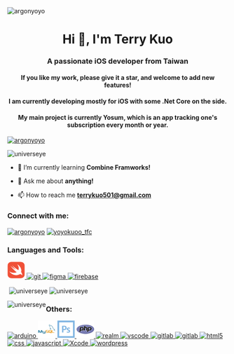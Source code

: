 <!--
**universeye/universeye** is a ✨ _special_ ✨ repository because its `README.md` (this file) appears on your GitHub profile.

Here are some ideas to get you started: 
g
- 🔭 I’m currently working on ...
- 🌱 I’m currently learning ...
- 👯 I’m looking to collaborate on ...
- 🤔 I’m looking for help with ...
- 💬 Ask me about ...
- 📫 How to reach me: ...
- 😄 Pronouns: ...
- ⚡ Fun fact: ...
-->
<a align="center"><img align="center" src="https://raw.githubusercontent.com/rahuldkjain/github-profile-readme-generator/master/src/images/icons/Social/github.svg" alt="argonyoyo" height="30" width="40" /></a>
<h1 align="center">Hi 👋, I'm Terry Kuo</h1>
<h3 align="center">A passionate iOS developer from Taiwan</h3>
<h4 align="center">If you like my work, please give it a star, and welcome to add new features!</h4>
<h4 align="center">I am currently developing mostly for iOS with some .Net Core on the side.</h4>
<h4 align="center">My main project is currently Yosum, which is an app tracking one's subscription every month or year.</h4>



<p align="left"> <a href="https://twitter.com/argonyoyo" target="blank"><img src="https://img.shields.io/twitter/follow/argonyoyo?logo=twitter&style=for-the-badge" alt="argonyoyo" /></a> </p><p align="left"> <img src="https://komarev.com/ghpvc/?username=universeye&label=Profile%20views&color=0e75b6&style=flat" alt="universeye" /> </p>

- 🌱 I’m currently learning **Combine Framworks!**

- 💬 Ask me about **anything!**

- 📫 How to reach me **terrykuo501@gmail.com**

<h3 align="left">Connect with me:</h3>
<p align="left">
<a href="https://twitter.com/argonyoyo" target="blank"><img align="center" src="https://raw.githubusercontent.com/rahuldkjain/github-profile-readme-generator/master/src/images/icons/Social/twitter.svg" alt="argonyoyo" height="30" width="40" /></a>
<a href="https://instagram.com/yoyokuoo_tfc" target="blank"><img align="center" src="https://raw.githubusercontent.com/rahuldkjain/github-profile-readme-generator/master/src/images/icons/Social/instagram.svg" alt="yoyokuoo_tfc" height="30" width="40" /></a>




 
</p>

<h3 align="left">Languages and Tools:</h3>
<p align="left"> 
  <a href="https://developer.apple.com/swift/" target="_blank"> <img src="https://raw.githubusercontent.com/devicons/devicon/master/icons/swift/swift-original.svg" alt="swift" width="40" height="40"/> </a> 
  <a href="https://git-scm.com/" target="_blank"> <img src="https://www.vectorlogo.zone/logos/git-scm/git-scm-icon.svg" alt="git" width="40" height="40"/> </a> 
  <a href="https://www.figma.com/" target="_blank"> <img src="https://www.vectorlogo.zone/logos/figma/figma-icon.svg" alt="figma" width="35" height="35"/> </a> 
  <a href="https://firebase.google.com/" target="_blank"> <img src="https://www.vectorlogo.zone/logos/firebase/firebase-icon.svg" alt="firebase" width="40" height="40"/> </a> 
  
  

</p>



<p>&nbsp;<img align="center" src="https://github-readme-stats.vercel.app/api?username=universeye&show_icons=true&locale=en" alt="universeye" /> <img align="center" src="https://github-readme-streak-stats.herokuapp.com/?user=universeye&" alt="universeye" /></p>

<p>
  <img align="left" src="https://github-readme-stats.vercel.app/api/top-langs?username=universeye&show_icons=true&locale=en&layout=compact" alt="universeye" />
  
<h3 align="left">Others:</h3>
  <a href="https://www.arduino.cc/" target="_blank"> <img src="https://cdn.worldvectorlogo.com/logos/arduino-1.svg" alt="arduino" width="40" height="40"/> </a>
  <a href="https://www.mysql.com/" target="_blank"> <img src="https://raw.githubusercontent.com/devicons/devicon/master/icons/mysql/mysql-original-wordmark.svg" alt="mysql" width="40" height="40"/> </a> 
  <a href="https://www.photoshop.com/en" target="_blank"> <img src="https://raw.githubusercontent.com/devicons/devicon/master/icons/photoshop/photoshop-line.svg" alt="photoshop" width="40" height="40"/> </a> 
  <a href="https://www.php.net" target="_blank"> <img src="https://raw.githubusercontent.com/devicons/devicon/master/icons/php/php-original.svg" alt="php" width="40" height="40"/> </a>
  <a href="https://realm.io/" target="_blank"> <img src="https://raw.githubusercontent.com/bestofjs/bestofjs-webui/8665e8c267a0215f3159df28b33c365198101df5/public/logos/realm.svg" alt="realm" width="40" height="40"/> </a> 
<a href="https://code.visualstudio.com/" target="_blank"> <img src="https://www.vectorlogo.zone/logos/visualstudio_code/visualstudio_code-icon.svg" alt="vscode" width="40" height="40"/> </a>
  <a href="https://gitlab.com/" target="_blank"> <img src="https://www.vectorlogo.zone/logos/gitlab/gitlab-ar21.svg" alt="gitlab" width=10% height=10%/> </a>
  <a href="https://dotnet.microsoft.com/zh-cn/" target="_blank"> <img src="https://www.vectorlogo.zone/logos/dotnet/dotnet-horizontal.svg" alt="gitlab" width=13% height=13%/> </a>
  <a href="" target="_blank"> <img src="https://www.vectorlogo.zone/logos/w3_html5/w3_html5-icon.svg" alt="html5" width="40" height="40"/> </a>
  <a href="" target="_blank"> <img src="https://www.vectorlogo.zone/logos/w3_css/w3_css-icon.svg" alt="css" width="40" height="40"/> </a>
<a href="" target="_blank"> <img src="https://www.vectorlogo.zone/logos/javascript/javascript-icon.svg" alt="javascript" width="40" height="40"/> </a>
  <a href="" target="_blank"> <img src="https://www.vectorlogo.zone/logos/apple_xcode/apple_xcode-ar21.svg" alt="Xcode" width=10% height=10%/> </a>
<a href="https://wordpress.com/" target="_blank"> <img src="https://www.vectorlogo.zone/logos/wordpress/wordpress-icon.svg" alt="wordpress" width="40" height="40"/> </a></p>



<!--
<p align="left"> <a href="https://github.com/ryo-ma/github-profile-trophy"><img src="https://github-profile-trophy.vercel.app/?username=universeye" alt="universeye" /></a> </p>
  <a href="https://www.facebook.com/profile.php?id=100000455413569" target="blank"><img align="center" src="https://raw.githubusercontent.com/rahuldkjain/github-profile-readme-generator/master/src/images/icons/Social/facebook.svg" alt="yoyokuoo_tfc" height="30" width="40" /></a>
  <a href="https://www.twitch.tv/yoyokuo" target="blank"><img align="center" src="https://raw.githubusercontent.com/rahuldkjain/github-profile-readme-generator/master/src/images/icons/Social/twitch.svg" alt="yoyokuoo_tfc" height="30" width="40" /></a>
  <a href="https://www.youtube.com/channel/UCuafBQTj7JGByhzVuMhcOZg" target="blank"><img align="center" src="https://raw.githubusercontent.com/rahuldkjain/github-profile-readme-generator/master/src/images/icons/Social/youtube.svg" alt="yoyokuoo_tfc" height="30" width="40" /></a>
  <a href="https://discord.gg/rZu2p2Pt" target="blank"><img align="center" src="https://raw.githubusercontent.com/rahuldkjain/github-profile-readme-generator/master/src/images/icons/Social/discord.svg" alt="yoyokuoo_tfc" height="30" width="40" /></a>
  <a href="https://open.spotify.com/user/ltzmrhuinf0hdjevtvqt91hik?si=1a8fbc38514643a4" target="blank"><img align="center" src="https://raw.githubusercontent.com/rahuldkjain/github-profile-readme-generator/master/src/images/icons/Social/spotify.svg" alt="yoyokuoo_tfc" height="30" width="40" /></a>
  <a href="https://www.reddit.com/user/universeye" target="blank"><img align="center" src="https://raw.githubusercontent.com/rahuldkjain/github-profile-readme-generator/master/src/images/icons/Social/reddit.svg" alt="yoyokuoo_tfc" height="30" width="40" /></a>
  <a href="https://pin.it/32xK7zS" target="blank"><img align="center" src="https://raw.githubusercontent.com/rahuldkjain/github-profile-readme-generator/master/src/images/icons/Social/leet-code.svg" alt="yoyokuoo_tfc" height="30" width="40" /></a>
  <a href="https://www.linkedin.com/in/tai-yu-kuo-1a12341b9/" target="blank"><img align="center" src="https://raw.githubusercontent.com/rahuldkjain/github-profile-readme-generator/master/src/images/icons/Social/linked-in-alt.svg" alt="yoyokuoo_tfc" height="30" width="40" /></a>
  <a href="https://www.snapchat.com/add/yoyokuo501?share_id=MUY4MTg2NzAtMTdDQy00RDRCLUE4RDYtMzg0N0JBNDNEQTE4&locale=en_TW" target="blank"><img align="center" src="https://raw.githubusercontent.com/rahuldkjain/github-profile-readme-generator/master/src/images/icons/Social/snapchat.svg" alt="yoyokuoo_tfc" height="30" width="40" /></a>
  <a href="https://medium.com/@yoyokuoo" target="blank"><img align="center" src="https://raw.githubusercontent.com/rahuldkjain/github-profile-readme-generator/master/src/images/icons/Social/medium.svg" alt="yoyokuoo_tfc" height="30" width="40" /></a>
  
  <a href="https://stackoverflow.com/users/14958467/yoyokuo" target="blank"><img align="center" src="https://raw.githubusercontent.com/rahuldkjain/github-profile-readme-generator/master/src/images/icons/Social/stack-overflow.svg" alt="yoyokuoo_tfc" height="30" width="40" /></a>
  <a href="https://soundcloud.com/argonyo" target="blank"><img align="center" src="https://raw.githubusercontent.com/rahuldkjain/github-profile-readme-generator/master/src/images/icons/Social/soundcloud.svg" alt="yoyokuoo_tfc" height="30" width="40" /></a>
  <a href="https://yoyokuo.tumblr.com" target="blank"><img align="center" src="https://raw.githubusercontent.com/rahuldkjain/github-profile-readme-generator/master/src/images/icons/Social/tumblr.svg" alt="yoyokuoo_tfc" height="30" width="40" /></a>
  <a href="https://dribbble.com/Universeye" target="blank"><img align="center" src="https://raw.githubusercontent.com/rahuldkjain/github-profile-readme-generator/master/src/images/icons/Social/dribbble.svg" alt="yoyokuoo_tfc" height="30" width="40" /></a>
  <a href="https://dev.to/universeye" target="blank"><img align="center" src="https://raw.githubusercontent.com/rahuldkjain/github-profile-readme-generator/master/src/images/icons/Social/devto.svg" alt="yoyokuoo_tfc" height="30" width="40" /></a>
-->



